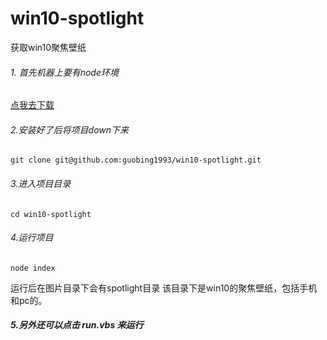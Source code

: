 # win10-spotlight
获取win10聚焦壁纸

###### 1. 首先机器上要有node环境

[点我去下载](https://nodejs.org/zh-cn/)

###### 2.安装好了后将项目down下来
```
git clone git@github.com:guobing1993/win10-spotlight.git
```

###### 3.进入项目目录
```
cd win10-spotlight
```

###### 4.运行项目
```
node index
```



运行后在图片目录下会有spotlight目录
该目录下是win10的聚焦壁纸，包括手机和pc的。

##### 5.另外还可以点击 run.vbs 来运行
